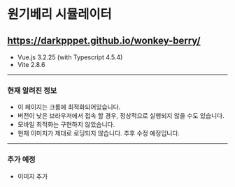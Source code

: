 # 원기베리 시뮬레이터

## https://darkpppet.github.io/wonkey-berry/

* Vue.js 3.2.25 (with Typescript 4.5.4)
* Vite 2.8.6

---

### 현재 알려진 정보
- 이 페이지는 크롬에 최적화되어있습니다.
- 버전이 낮은 브라우저에서 접속 할 경우, 정상적으로 실행되지 않을 수도 있습니다.
- 모바일 최적화는 구현하지 않았습니다.
- 현재 이미지가 제대로 로딩되지 않습니다. 추후 수정 예정입니다.

---

### 추가 예정
- 이미지 추가
